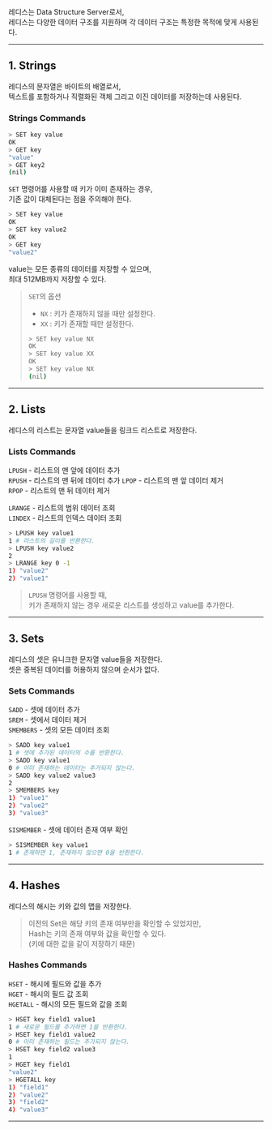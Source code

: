 레디스는 Data Structure Server로서,  
레디스는 다양한 데이터 구조를 지원하며 각 데이터 구조는 특정한 목적에 맞게 사용된다.

---

## 1. Strings

레디스의 문자열은 바이트의 배열로서,  
텍스트를 포함하거나 직렬화된 객체 그리고 이진 데이터를 저장하는데 사용된다.

### Strings Commands

```bash
> SET key value
OK
> GET key
"value"
> GET key2
(nil)
```

`SET` 명령어를 사용할 때 키가 이미 존재하는 경우,  
기존 값이 대체된다는 점을 주의해야 한다.

```bash
> SET key value
OK
> SET key value2
OK
> GET key
"value2"
```

value는 모든 종류의 데이터를 저장할 수 있으며,  
최대 512MB까지 저장할 수 있다.

> `SET`의 옵션  
> 
> - `NX` : 키가 존재하지 않을 때만 설정한다.
> - `XX` : 키가 존재할 때만 설정한다.
> 
> ```bash
> > SET key value NX
> OK
> > SET key value XX
> OK
> > SET key value NX
> (nil)
> ```

---

## 2. Lists

레디스의 리스트는 문자열 value들을 링크드 리스트로 저장한다.

### Lists Commands

`LPUSH` - 리스트의 맨 앞에 데이터 추가  
`RPUSH` - 리스트의 맨 뒤에 데이터 추가
`LPOP` - 리스트의 맨 앞 데이터 제거  
`RPOP` - 리스트의 맨 뒤 데이터 제거

`LRANGE` - 리스트의 범위 데이터 조회  
`LINDEX` - 리스트의 인덱스 데이터 조회

```bash
> LPUSH key value1
1 # 리스트의 길이를 반환한다.
> LPUSH key value2
2
> LRANGE key 0 -1
1) "value2"
2) "value1"
```

> `LPUSH` 명령어를 사용할 때,  
> 키가 존재하지 않는 경우 새로운 리스트를 생성하고 value를 추가한다.

---

## 3. Sets

레디스의 셋은 유니크한 문자열 value들을 저장한다.  
셋은 중복된 데이터를 허용하지 않으며 순서가 없다.

### Sets Commands

`SADD` - 셋에 데이터 추가  
`SREM` - 셋에서 데이터 제거  
`SMEMBERS` - 셋의 모든 데이터 조회

```bash
> SADD key value1
1 # 셋에 추가된 데이터의 수를 반환한다.
> SADD key value1
0 # 이미 존재하는 데이터는 추가되지 않는다.
> SADD key value2 value3
2
> SMEMBERS key
1) "value1"
2) "value2"
3) "value3"
```

`SISMEMBER` - 셋에 데이터 존재 여부 확인

```bash
> SISMEMBER key value1
1 # 존재하면 1, 존재하지 않으면 0을 반환한다.
```

---

## 4. Hashes

레디스의 해시는 키와 값의 맵을 저장한다.

> 이전의 Set은 해당 키의 존재 여부만을 확인할 수 있었지만,  
> Hash는 키의 존재 여부와 값을 확인할 수 있다.  
> (키에 대한 값을 같이 저장하기 때문)

### Hashes Commands

`HSET` - 해시에 필드와 값을 추가  
`HGET` - 해시의 필드 값 조회  
`HGETALL` - 해시의 모든 필드와 값을 조회

```bash
> HSET key field1 value1
1 # 새로운 필드를 추가하면 1을 반환한다.
> HSET key field1 value2
0 # 이미 존재하는 필드는 추가되지 않는다.
> HSET key field2 value3
1
> HGET key field1
"value2"
> HGETALL key
1) "field1"
2) "value2"
3) "field2"
4) "value3"
```

---